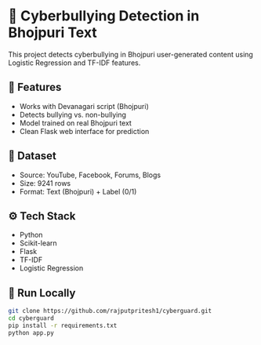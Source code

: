 # 🚨 Cyberbullying Detection in Bhojpuri Text

This project detects cyberbullying in Bhojpuri user-generated content using Logistic Regression and TF-IDF features.

## 🧠 Features
- Works with Devanagari script (Bhojpuri)
- Detects bullying vs. non-bullying
- Model trained on real Bhojpuri text
- Clean Flask web interface for prediction

## 📁 Dataset
- Source: YouTube, Facebook, Forums, Blogs
- Size: 9241 rows
- Format: Text (Bhojpuri) + Label (0/1)

## ⚙️ Tech Stack
- Python
- Scikit-learn
- Flask
- TF-IDF
- Logistic Regression

## 🚀 Run Locally
```bash
git clone https://github.com/rajputpritesh1/cyberguard.git
cd cyberguard
pip install -r requirements.txt
python app.py
